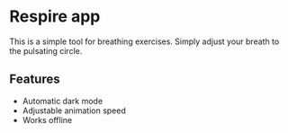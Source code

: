 # Respire app

This is a simple tool for breathing exercises. Simply adjust your breath to the pulsating circle.

## Features

- Automatic dark mode
- Adjustable animation speed
- Works offline
